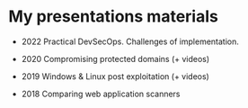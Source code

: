 # My presentations materials

* 2022 Practical DevSecOps. Challenges of implementation.

* 2020 Compromising protected domains (+ videos)

* 2019 Windows & Linux post exploitation (+ videos)

* 2018 Comparing web application scanners

